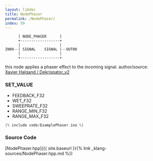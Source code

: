 ```yaml
---
layout: libdoc
title: NodePhaser
permalink: /NodePhaser/
index: 59
---
```


          [ NODE_PHASER      ]       
          +------------------+       
          |                  |       
    IN00--| SIGNAL    SIGNAL |--OUT00
          |                  |       
          +------------------+       

this node applies a phaser effect to the incoming signal. author/source: [Xavier Halgand / Dekrispator_v2](https://github.com/MrBlueXav/Dekrispator_v2)

### SET_VALUE

- FEEDBACK_F32
- WET_F32
- SWEEPRATE_F32
- RANGE_MIN_F32
- RANGE_MAX_F32


```c
{% include code/ExamplePhaser.ino %}
```

### Source Code

[NodePhaser.hpp]({{ site.baseurl }}{% link _klang-sources/NodePhaser.hpp.md %})

